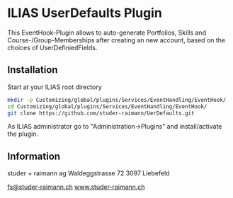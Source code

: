 ILIAS UserDefaults Plugin
======================
This EventHook-Plugin allows to auto-generate Portfolios, Skills and Course-/Group-Memberships after creating an new account, based on the choices of UserDefiniedFields.

Installation
------------
Start at your ILIAS root directory
```bash
mkdir -p Customizing/global/plugins/Services/EventHandling/EventHook/
cd Customizing/global/plugins/Services/EventHandling/EventHook/
git clone https://github.com/studer-raimann/UerDefaults.git
```
As ILIAS administrator go to "Administration->Plugins" and install/activate the plugin.

Information
-----------
studer + raimann ag
Waldeggstrasse 72
3097 Liebefeld

fs@studer-raimann.ch
www.studer-raimann.ch